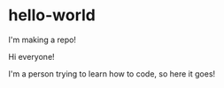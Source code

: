 # hello-world
I'm making a repo!

Hi everyone!

I'm a person trying to learn how to code, so here it goes!
